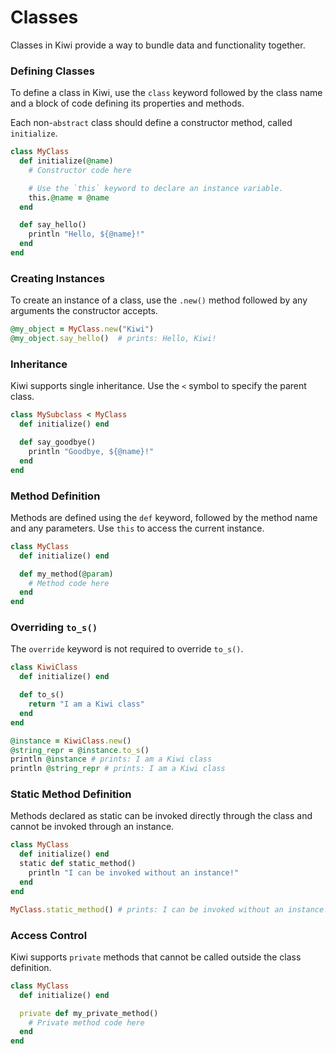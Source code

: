 # Classes

Classes in Kiwi provide a way to bundle data and functionality together.

### Defining Classes

To define a class in Kiwi, use the `class` keyword followed by the class name and a block of code defining its properties and methods.

Each non-`abstract` class should define a constructor method, called `initialize`.

```ruby
class MyClass
  def initialize(@name)
    # Constructor code here

    # Use the `this` keyword to declare an instance variable.
    this.@name = @name 
  end

  def say_hello()
    println "Hello, ${@name}!"
  end
end
```

### Creating Instances

To create an instance of a class, use the `.new()` method followed by any arguments the constructor accepts.

```ruby
@my_object = MyClass.new("Kiwi")
@my_object.say_hello()  # prints: Hello, Kiwi!
```

### Inheritance

Kiwi supports single inheritance. Use the `<` symbol to specify the parent class.

```ruby
class MySubclass < MyClass
  def initialize() end

  def say_goodbye()
    println "Goodbye, ${@name}!"
  end
end
```

### Method Definition

Methods are defined using the `def` keyword, followed by the method name and any parameters. Use `this` to access the current instance.

```ruby
class MyClass
  def initialize() end

  def my_method(@param)
    # Method code here
  end
end
```

### Overriding `to_s()`

The `override` keyword is not required to override `to_s()`.

```ruby
class KiwiClass
  def initialize() end

  def to_s()
    return "I am a Kiwi class"
  end
end

@instance = KiwiClass.new()
@string_repr = @instance.to_s()
println @instance # prints: I am a Kiwi class
println @string_repr # prints: I am a Kiwi class
```

### Static Method Definition

Methods declared as static can be invoked directly through the class and cannot be invoked through an instance.

```ruby
class MyClass
  def initialize() end
  static def static_method()
    println "I can be invoked without an instance!"
  end
end

MyClass.static_method() # prints: I can be invoked without an instance!
```

### Access Control

Kiwi supports `private` methods that cannot be called outside the class definition.

```ruby
class MyClass
  def initialize() end

  private def my_private_method()
    # Private method code here
  end
end
```